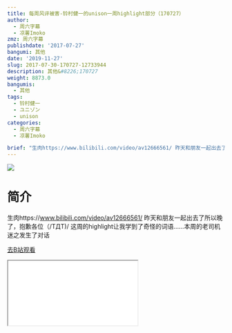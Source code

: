 ```yaml
---
title: 每周风评被害-铃村健一的unison一周highlight部分（170727）
author:
  - 周六字幕
  - 凉薯Imoko
zmz: 周六字幕
publishdate: '2017-07-27'
bangumi: 其他
date: '2019-11-27'
slug: 2017-07-30-170727-12733944
description: 其他&#8226;170727
weight: 8873.0
bangumis:
  - 其他
tags:
  - 铃村健一
  - ユニゾン
  - unison
categories:
  - 周六字幕
  - 凉薯Imoko

brief: "生肉https://www.bilibili.com/video/av12666561/ 昨天和朋友一起出去了所以晚了，抱歉各位（/TДT)/ 这周的highlight让我学到了奇怪的词语……本周的老司机迷之发生了对话"
---
```

![](https://raw.githubusercontent.com/tcgriffith/owaraisite/master/static/tmpimg/a10a6f40f013d0131edd78ea41bb7733c9123acd.jpg.480.jpg)
# 简介  
生肉https://www.bilibili.com/video/av12666561/
昨天和朋友一起出去了所以晚了，抱歉各位（/TДT)/
这周的highlight让我学到了奇怪的词语……本周的老司机迷之发生了对话  

[去B站观看](https://www.bilibili.com/video/av12733944/)
<div class ="resp-container"><iframe class="testiframe" src="//player.bilibili.com/player.html?aid=12733944"", scrolling="no", allowfullscreen="true" > </iframe></div> 
